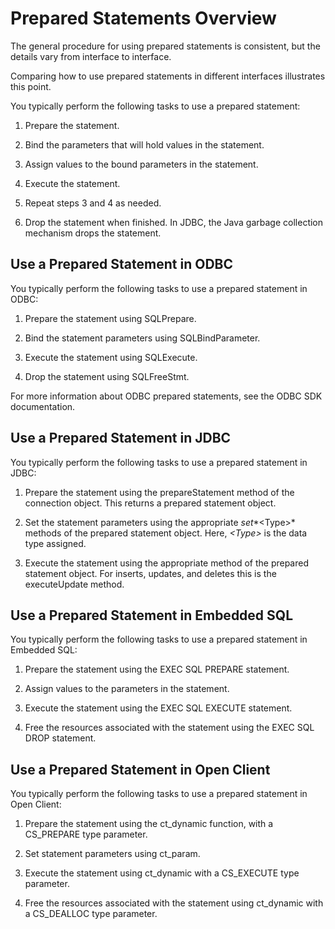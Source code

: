<!-- loio3bd40bc26c5f1014a2c5d100ae5b773e -->

# Prepared Statements Overview

The general procedure for using prepared statements is consistent, but the details vary from interface to interface.

Comparing how to use prepared statements in different interfaces illustrates this point.

You typically perform the following tasks to use a prepared statement:

1.  Prepare the statement.

2.  Bind the parameters that will hold values in the statement.

3.  Assign values to the bound parameters in the statement.

4.  Execute the statement.

5.  Repeat steps 3 and 4 as needed.

6.  Drop the statement when finished. In JDBC, the Java garbage collection mechanism drops the statement.




## Use a Prepared Statement in ODBC

You typically perform the following tasks to use a prepared statement in ODBC:

1.  Prepare the statement using SQLPrepare.

2.  Bind the statement parameters using SQLBindParameter.

3.  Execute the statement using SQLExecute.

4.  Drop the statement using SQLFreeStmt.


For more information about ODBC prepared statements, see the ODBC SDK documentation.



## Use a Prepared Statement in JDBC

You typically perform the following tasks to use a prepared statement in JDBC:

1.  Prepare the statement using the prepareStatement method of the connection object. This returns a prepared statement object.

2.  Set the statement parameters using the appropriate *set**<Type\>* methods of the prepared statement object. Here, *<Type\>* is the data type assigned.

3.  Execute the statement using the appropriate method of the prepared statement object. For inserts, updates, and deletes this is the executeUpdate method.




## Use a Prepared Statement in Embedded SQL

You typically perform the following tasks to use a prepared statement in Embedded SQL:

1.  Prepare the statement using the EXEC SQL PREPARE statement.

2.  Assign values to the parameters in the statement.

3.  Execute the statement using the EXEC SQL EXECUTE statement.

4.  Free the resources associated with the statement using the EXEC SQL DROP statement.




## Use a Prepared Statement in Open Client

You typically perform the following tasks to use a prepared statement in Open Client:

1.  Prepare the statement using the ct\_dynamic function, with a CS\_PREPARE type parameter.

2.  Set statement parameters using ct\_param.

3.  Execute the statement using ct\_dynamic with a CS\_EXECUTE type parameter.

4.  Free the resources associated with the statement using ct\_dynamic with a CS\_DEALLOC type parameter.


